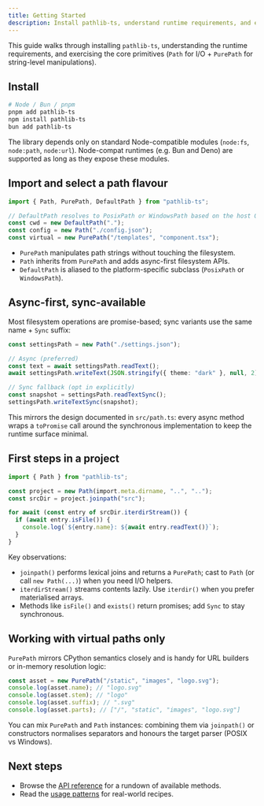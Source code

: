```yaml
---
title: Getting Started
description: Install pathlib-ts, understand runtime requirements, and explore the core classes.
---
```


This guide walks through installing `pathlib-ts`, understanding the runtime requirements, and exercising the core primitives (`Path` for I/O + `PurePath` for string-level manipulations).

## Install

```bash
# Node / Bun / pnpm
pnpm add pathlib-ts
npm install pathlib-ts
bun add pathlib-ts
```

The library depends only on standard Node-compatible modules (`node:fs`, `node:path`, `node:url`). Node-compat runtimes (e.g. Bun and Deno) are supported as long as they expose these modules.

## Import and select a path flavour

```ts
import { Path, PurePath, DefaultPath } from "pathlib-ts";

// DefaultPath resolves to PosixPath or WindowsPath based on the host OS.
const cwd = new DefaultPath(".");
const config = new Path("./config.json");
const virtual = new PurePath("/templates", "component.tsx");
```

- `PurePath` manipulates path strings without touching the filesystem.
- `Path` inherits from `PurePath` and adds async-first filesystem APIs.
- `DefaultPath` is aliased to the platform-specific subclass (`PosixPath` or `WindowsPath`).

## Async-first, sync-available

Most filesystem operations are promise-based; sync variants use the same name + `Sync` suffix:

```ts
const settingsPath = new Path("./settings.json");

// Async (preferred)
const text = await settingsPath.readText();
await settingsPath.writeText(JSON.stringify({ theme: "dark" }, null, 2));

// Sync fallback (opt in explicitly)
const snapshot = settingsPath.readTextSync();
settingsPath.writeTextSync(snapshot);
```

This mirrors the design documented in `src/path.ts`: every async method wraps a `toPromise` call around the synchronous implementation to keep the runtime surface minimal.

## First steps in a project

```ts
import { Path } from "pathlib-ts";

const project = new Path(import.meta.dirname, "..", "..");
const srcDir = project.joinpath("src");

for await (const entry of srcDir.iterdirStream()) {
  if (await entry.isFile()) {
    console.log(`${entry.name}: ${await entry.readText()}`);
  }
}
```

Key observations:

- `joinpath()` performs lexical joins and returns a `PurePath`; cast to `Path` (or call `new Path(...)`) when you need I/O helpers.
- `iterdirStream()` streams contents lazily. Use `iterdir()` when you prefer materialised arrays.
- Methods like `isFile()` and `exists()` return promises; add `Sync` to stay synchronous.

## Working with virtual paths only

`PurePath` mirrors CPython semantics closely and is handy for URL builders or in-memory resolution logic:

```ts
const asset = new PurePath("/static", "images", "logo.svg");
console.log(asset.name); // "logo.svg"
console.log(asset.stem); // "logo"
console.log(asset.suffix); // ".svg"
console.log(asset.parts); // ["/", "static", "images", "logo.svg"]
```

You can mix `PurePath` and `Path` instances: combining them via `joinpath()` or constructors normalises separators and honours the target parser (POSIX vs Windows).

## Next steps

- Browse the [API reference](./api-reference/) for a rundown of available methods.
- Read the [usage patterns](./usage-patterns/) for real-world recipes.
